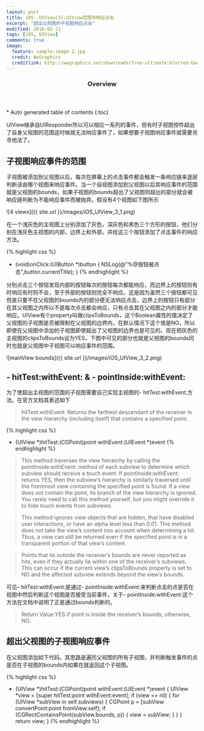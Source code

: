 ```yaml
---
layout: post
title: iOS--UIView(3):UIView范围外响应点击
excerpt: "超出父视图的子视图响应点击"
modified: 2016-02-21
tags: [iOS, UIView]
comments: true
image:
  feature: sample-image-2.jpg
  credit: WeGraphics
  creditlink: http://wegraphics.net/downloads/free-ultimate-blurred-background-pack/
---
```


<section id="table-of-contents" class="toc">
  <header>
    <h3>Overview</h3>
  </header>
<div id="drawer" markdown="1">
*  Auto generated table of contents
{:toc}
</div>
</section><!-- /#table-of-contents -->
	
UIView继承自UIResponder所以可以相应一系列的事件，但有时子视图控件超出了自身父视图的范围这时候就无法响应事件了，如果想要子视图响应事件就需要另寻他法了。

## 子视图响应事件的范围

子视图被添加到父视图以后，每次在屏幕上的点击事件都会触发一条响应链来逐层判断该由哪个视图来响应事件。当一个自视图添加到父视图以后其响应事件的范围就是父视图的bounds，如果子视图的bounds超出了父视图则超出的部分就会被响应链判断为不能响应事件而被抛弃。假设有4个视图如下图所示

![4 views]({{ site.url }}/images/iOS_UIView_3_1.png)

在一个浅灰色的主视图上分别添加了灰色，深灰色和黑色三个方形的按钮，他们分别在浅灰色主视图的内部，边界上和外部，并给这三个按钮添加了点击事件的响应方法。

{% highlight css %}
- (void)onClick:(UIButton *)button {
    NSLog(@"%@按钮被点击",button.currentTitle);
}
{% endhighlight %}

分别点击三个按钮发现内部的按钮每次的按钮每次都能响应，而边界上的按钮则有时响应有时则不会，至于外部的按钮则完全不响应。这是因为虽然三个按钮都可见但是只要不在父视图的bounds内的部分便无法响应点击，边界上的按钮只有部分在其父视图之内所以不是每次点击都会响应，只有点击其在父视图之内的部分才能响应。UIView有个property叫做clipsToBounds，这个Boolean属性的值决定了父视图的子视图是否被限制在父视图的边界内，在默认情况下这个值是NO，所以即使在父视图中添加的子视图即使超出了父视图的边界也是可见的。现在把灰色的主视图的clipsToBounds设为YES，下图中可见的部分也就是父视图的bounds同时也就是父视图中子视图可以响应事件的范围。

![mainView bounds]({{ site.url }}/images/iOS_UIView_3_2.png)

## - hitTest:withEvent: & - pointInside:withEvent:

为了使超出主视图的范围的子视图需要自己实现主视图的- hitTest:withEvent:方法。在官方文档其表述如下

> hitTest:withEvent: Returns the farthest descendant of the receiver in the view hierarchy (including itself) that contains a specified point.

{% highlight css %}
- (UIView *)hitTest:(CGPoint)point withEvent:(UIEvent *)event
{% endhighlight %}

> This method traverses the view hierarchy by calling the pointInside:withEvent: method of each subview to determine which subview should receive a touch event. If pointInside:withEvent: returns YES, then the subview’s hierarchy is similarly traversed until the frontmost view containing the specified point is found. If a view does not contain the point, its branch of the view hierarchy is ignored. You rarely need to call this method yourself, but you might override it to hide touch events from subviews.

> This method ignores view objects that are hidden, that have disabled user interactions, or have an alpha level less than 0.01. This method does not take the view’s content into account when determining a hit. Thus, a view can still be returned even if the specified point is in a transparent portion of that view’s content.

> Points that lie outside the receiver’s bounds are never reported as hits, even if they actually lie within one of the receiver’s subviews. This can occur if the current view’s clipsToBounds property is set to NO and the affected subview extends beyond the view’s bounds.

可见– hitTest:withEvent:是通过- pointInside:withEvent:来判断点击的点是否在视图中然后判断这个视图是否接受当前事件，关于- pointInside:withEvent:这个方法在文档中说明了正是通过bounds判断的。

> Return Value:YES if point is inside the receiver’s bounds; otherwise, NO.

## 超出父视图的子视图响应事件

在父视图添加如下代码。其思路是遍历父视图的所有子视图，并判断触发事件的点是否在子视图的bounds内如果在就返回这个子视图。

{% highlight css %}
- (UIView *)hitTest:(CGPoint)point withEvent:(UIEvent *)event {
    UIView *view = [super hitTest:point withEvent:event];
    if (view == nil) {
        for (UIView *subView in self.subviews) {
            CGPoint p = [subView convertPoint:point fromView:self];
            if (CGRectContainsPoint(subView.bounds, p)) {
                view = subView;
            }
        }
    }
    return view;
}
{% endhighlight %}


